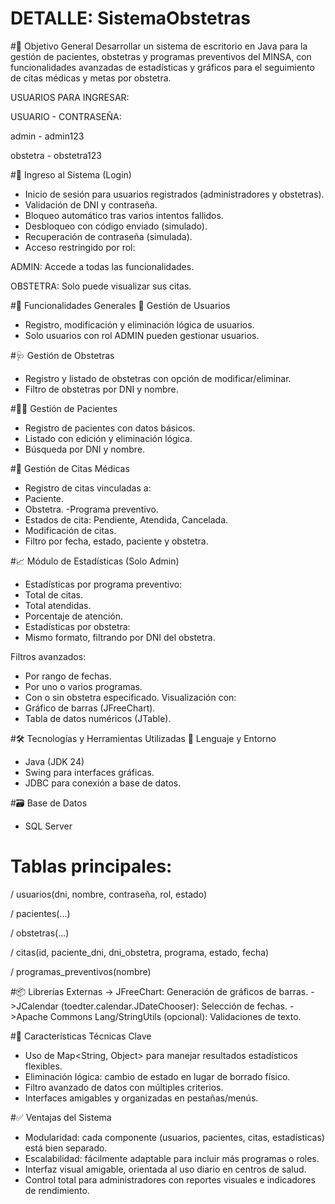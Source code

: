 # DETALLE: SistemaObstetras

#🎯 Objetivo General
Desarrollar un sistema de escritorio en Java para la gestión de pacientes, obstetras y programas preventivos del MINSA, con funcionalidades avanzadas de estadísticas y gráficos para el seguimiento de citas médicas y metas por obstetra.

USUARIOS PARA INGRESAR:

USUARIO - CONTRASEÑA:

admin - admin123

obstetra - obstetra123

#🔐 Ingreso al Sistema (Login)
- Inicio de sesión para usuarios registrados (administradores y obstetras).
- Validación de DNI y contraseña.
- Bloqueo automático tras varios intentos fallidos.
- Desbloqueo con código enviado (simulado).
- Recuperación de contraseña (simulada).
- Acceso restringido por rol:

ADMIN: Accede a todas las funcionalidades.

OBSTETRA: Solo puede visualizar sus citas.

#🧩 Funcionalidades Generales
👤 Gestión de Usuarios
- Registro, modificación y eliminación lógica de usuarios.
- Solo usuarios con rol ADMIN pueden gestionar usuarios.

#🩺 Gestión de Obstetras
- Registro y listado de obstetras con opción de modificar/eliminar.
- Filtro de obstetras por DNI y nombre.

#🧍‍♀️ Gestión de Pacientes
- Registro de pacientes con datos básicos.
- Listado con edición y eliminación lógica.
- Búsqueda por DNI y nombre.

#📅 Gestión de Citas Médicas
- Registro de citas vinculadas a:
- Paciente.
- Obstetra.
-Programa preventivo.
- Estados de cita: Pendiente, Atendida, Cancelada.
- Modificación de citas.
- Filtro por fecha, estado, paciente y obstetra.

#📈 Módulo de Estadísticas (Solo Admin)
- Estadísticas por programa preventivo:
- Total de citas.
- Total atendidas.
- Porcentaje de atención.
- Estadísticas por obstetra:
- Mismo formato, filtrando por DNI del obstetra.

Filtros avanzados:
- Por rango de fechas.
- Por uno o varios programas.
- Con o sin obstetra especificado.
Visualización con:
- Gráfico de barras (JFreeChart).
- Tabla de datos numéricos (JTable).

#🛠️ Tecnologías y Herramientas Utilizadas
🔧 Lenguaje y Entorno
- Java (JDK 24)
- Swing para interfaces gráficas.
- JDBC para conexión a base de datos.

#🗃️ Base de Datos
- SQL Server

# Tablas principales:

/ usuarios(dni, nombre, contraseña, rol, estado)

/ pacientes(...)

/ obstetras(...)

/ citas(id, paciente_dni, dni_obstetra, programa, estado, fecha)

/ programas_preventivos(nombre)

#📦 Librerías Externas
-> JFreeChart: Generación de gráficos de barras.
->JCalendar (toedter.calendar.JDateChooser): Selección de fechas.
->Apache Commons Lang/StringUtils (opcional): Validaciones de texto.

#📌 Características Técnicas Clave
- Uso de Map<String, Object> para manejar resultados estadísticos flexibles.
- Eliminación lógica: cambio de estado en lugar de borrado físico.
- Filtro avanzado de datos con múltiples criterios.
- Interfaces amigables y organizadas en pestañas/menús.

#✅ Ventajas del Sistema
- Modularidad: cada componente (usuarios, pacientes, citas, estadísticas) está bien separado.
- Escalabilidad: fácilmente adaptable para incluir más programas o roles.
- Interfaz visual amigable, orientada al uso diario en centros de salud.
- Control total para administradores con reportes visuales e indicadores de rendimiento.
